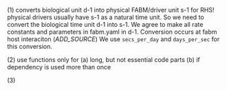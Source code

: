 (1)
converts biological unit d-1 into physical FABM/driver unit s-1 for RHS!
physical drivers usually have s-1 as a natural time unit.  So we
need to convert the biological time unit d-1 into s-1.
We agree to make all rate constants and parameters in fabm.yaml in d-1.
Conversion occurs at fabm host interaciton (_ADD_SOURCE_)
We use `secs_per_day` and `days_per_sec` for this conversion.

(2)
use functions only for 
 (a) long, but not essential code parts
 (b) if dependency is used more than once

 (3)
 